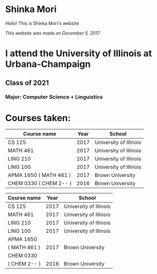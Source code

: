 # Shinka Mori
*Hello!*
This is Shinka Mori's website

*This website was made on December 5, 2017*

# I attend the University of Illinois at Urbana-Champaign
## Class of 2021
### Major: Computer Science + Linguistics

# Courses taken:
| Course name   | Year          | School                |
| ----------- |-------------| ---------------------|
| CS 125        | 2017          | University of Illinois|
| MATH 461      | 2017          | University of Illinois|
| LING 210      | 2017          | University of Illinois|
| LING 100      | 2017          | University of Illinois|
| APMA 1650 ( MATH 461 )    | 2017          | Brown University      |
| CHEM 0330 ( CHEM 2-- )    | 2016          | Brown University      |

| Course name | Year | School |
|-------|--------|---------|
| CS 125  | 2017  | University of Illinois |
| MATH 461 | 2017 | University of Illinois |
| LING 210 | 2017 | University of Illinois |
| LING 100 | 2017 | University of Illinois|
| APMA 1650
( MATH 461 )| 2017 | Brown University|
| CHEM 0330
( CHEM 2-- ) | 2016 | Brown University|



